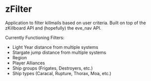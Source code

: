 # zFilter

Application to filter killmails based on user criteria. Built on top of the zKillboard API and (hopefully) the eve_nav API. 

Currently Functioning Filters:
  - Light Year distance from multiple systems
  - Stargate jump distance from multiple systems
  - Region
  - Player Alliances
  - Ship groups (Frigates, Destroyers, etc.)
  - Ship types (Caracal, Rupture, Thorax, Moa, etc.)
